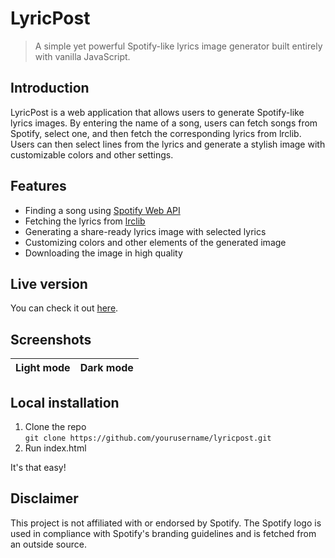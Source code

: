 # LyricPost

> A simple yet powerful Spotify-like lyrics image generator built entirely with vanilla JavaScript.

## Introduction

LyricPost is a web application that allows users to generate Spotify-like lyrics images.
By entering the name of a song, users can fetch songs from Spotify, select one, and then fetch the corresponding lyrics from lrclib.
Users can then select lines from the lyrics and generate a stylish image with customizable colors and other settings.

## Features

- Finding a song using [Spotify Web API](https://developer.spotify.com/documentation/web-api)
- Fetching the lyrics from [lrclib](https://lrclib.net/docs)
- Generating a share-ready lyrics image with selected lyrics
- Customizing colors and other elements of the generated image
- Downloading the image in high quality

## Live version

You can check it out [here](https://palinkiewicz.github.io/lyricpost/).

## Screenshots

Light mode                 |  Dark mode
:-------------------------:|:-------------------------:

## Local installation

1. Clone the repo <br> ```git clone https://github.com/yourusername/lyricpost.git```
2. Run index.html

It's that easy!

## Disclaimer
This project is not affiliated with or endorsed by Spotify.
The Spotify logo is used in compliance with Spotify's branding guidelines and is fetched from an outside source.
